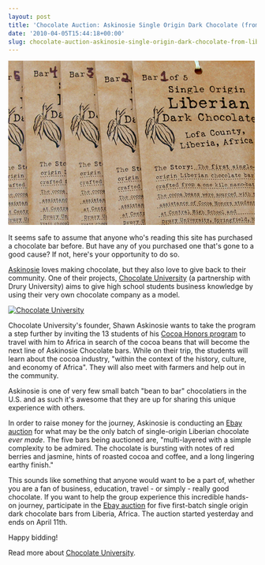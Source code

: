 ```yaml
---
layout: post
title: 'Chocolate Auction: Askinosie Single Origin Dark Chocolate (from Liberia, Africa)'
date: '2010-04-05T15:44:18+00:00'
slug: chocolate-auction-askinosie-single-origin-dark-chocolate-from-liberia-africa
---
```

<a href="http://chocolateuniversity.org/index.php/central-high-school/img_6920/"><img src='images/uploads/2010/04/chocolate_university1.jpg' alt='Askinosie Single Origin Dark Chocolate (from Liberia, Africa)' /></a>

It seems safe to assume that anyone who's reading this site has purchased a chocolate bar before. But have any of you purchased one that's gone to a good cause? If not, here's your opportunity to do so.

<a href="http://www.askinosie.com/">Askinosie</a> loves making chocolate, but they also love to give back to their community. One of their projects, <a href="http://www.chocolateuniversity.org/">Chocolate University</a> (a partnership with Drury University) aims to give high school students business knowledge by using their very own chocolate company as a model.

<a href="http://www.flickr.com/photos/chocolateuniversity/4076125250/"><img src="http://farm3.static.flickr.com/2456/4076125250_2b906cfa9e.jpg" alt="Chocolate University" /></a>

Chocolate University's founder, Shawn Askinosie wants to take the program a step further by inviting the 13 students of his <a href="http://chocolateuniversity.org/index.php/central-high-school/">Cocoa Honors program</a> to travel with him to Africa in search of the cocoa beans that will become the next line of Askinosie Chocolate bars. While on their trip, the students will learn about the cocoa industry, "within the context of the history, culture, and economy of Africa". They will also meet with farmers and help out in the community.

Askinosie is one of very few small batch "bean to bar" chocolatiers in the U.S. and as such it's awesome that they are up for sharing this unique experience with others.

In order to raise money for the journey, Askinosie is conducting an <a href="http://cgi.ebay.com/Askinosie-Single-Origin-Dark-Chocolate-Liberia-Africa_W0QQitemZ260578917766QQcmdZViewItemQQptZLH_DefaultDomain_0?hash=item3cabb6bd86">Ebay auction</a> for what may be the only batch of single-origin Liberian chocolate <em>ever made</em>. The five bars being auctioned are, "multi-layered with a simple complexity to be admired. The chocolate is bursting with notes of red berries and jasmine, hints of roasted cocoa and coffee, and a long lingering earthy finish." 

This sounds like something that anyone would want to be a part of, whether you are a fan of business, education, travel - or simply - really good chocolate. If you want to help the group experience this incredible hands-on journey, participate in the <a href="http://cgi.ebay.com/Askinosie-Single-Origin-Dark-Chocolate-Liberia-Africa_W0QQitemZ260578917766QQcmdZViewItemQQptZLH_DefaultDomain_0?hash=item3cabb6bd86">Ebay auction</a> for five first-batch single origin dark chocolate bars from Liberia, Africa. The auction started yesterday and ends on April 11th. 

Happy bidding! 

Read more about <a href="http://chocolateuniversity.org/">Chocolate University</a>.
